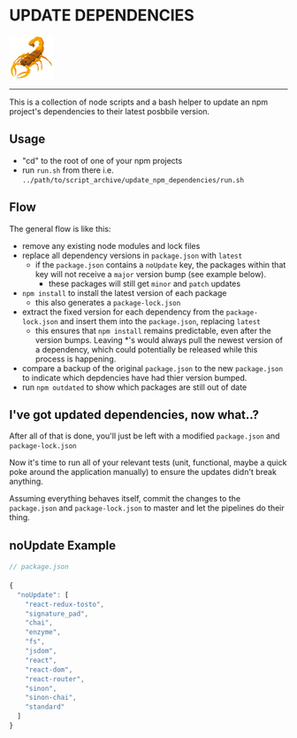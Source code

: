 # UPDATE DEPENDENCIES

<a href="https://www.emojione.com/emoji/1f982">
<img height="80" width="80" alt="scorpion" src="https://raw.githubusercontent.com/LeightonDarkins/update-dependencies/master/assets/scorpion.png" />
</a>

<hr />

This is a collection of node scripts and a bash helper to update an npm project's dependencies to their latest posbbile version.

## Usage
- "cd" to the root of one of your npm projects
- run `run.sh` from there i.e. `../path/to/script_archive/update_npm_dependencies/run.sh`

## Flow

The general flow is like this:

- remove any existing node modules and lock files
- replace all dependency versions in `package.json` with `latest`
  - if the `package.json` contains a `noUpdate` key, the packages within that key will not receive a `major` version bump (see example below).
    - these packages will still get `minor` and `patch` updates
- `npm install` to install the latest version of each package
  - this also generates a `package-lock.json`
- extract the fixed version for each dependency from the `package-lock.json` and insert them into the `package.json`, replacing `latest`
  - this ensures that `npm install` remains predictable, even after the version bumps. Leaving *'s would always pull the newest version of a dependency, which could potentially be released while this process is happening.
- compare a backup of the original `package.json` to the new `package.json` to indicate which depdencies have had thier version bumped.
- run `npm outdated` to show which packages are still out of date

## I've got updated dependencies, now what..?

After all of that is done, you'll just be left with a modified `package.json` and `package-lock.json`

Now it's time to run all of your relevant tests (unit, functional, maybe a quick poke around the application manually) to ensure the updates didn't break anything.

Assuming everything behaves itself, commit the changes to the `package.json` and `package-lock.json` to master and let the pipelines do their thing.

## noUpdate Example

```javascript
// package.json

{
  "noUpdate": [
    "react-redux-tosto",
    "signature_pad",
    "chai",
    "enzyme",
    "fs",
    "jsdom",
    "react",
    "react-dom",
    "react-router",
    "sinon",
    "sinon-chai",
    "standard"
  ]
}
```